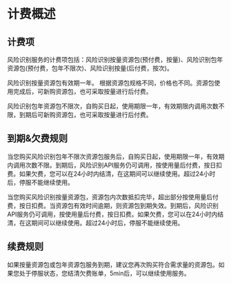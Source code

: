 # 计费概述

## 计费项

风险识别服务的计费项包括：风险识别按量资源包(预付费，按量)、风险识别包年资源包(预付费，包年不限次)、风险识别按量(后付费，按次)。

风险识别按量资源包有效期一年。 根据资源包规格不同，价格也不同。资源包使用完成后，可新购资源包，也可采取按量进行后付费。

风险识别包年资源包不限次，自购买日起，使用期限一年，有效期限内调用次数不限，到期后可新购资源包，也可采取按量进行后付费。

## 到期&欠费规则

当您购买风险识别包年不限次资源包服务后，自购买日起，使用期限一年，有效期内调用次数不限。到期后，风险识别API服务仍可调用，按使用量后付费，按日扣费。如果欠费，您可以在24小时内结清，在这期间可以继续使用。超过24小时后，停服不能继续使用。

当您购买风险识别按量资源包，资源包内次数抵扣完毕，超出部分按使用量后付费，按日扣费。当资源包有效时间逾期，则资源包到期失效。到期后，风险识别API服务仍可调用，按使用量后付费，按日扣费。如果欠费，您可以在24小时内结清，在这期间可以继续使用。超过24小时后，停服不能继续使用。

## 续费规则

如果按量资源包或包年资源包服务到期，建议您再次购买符合需求量的资源包。如果您处于停服状态，您结清欠费账单，5min后，可以继续使用服务。
